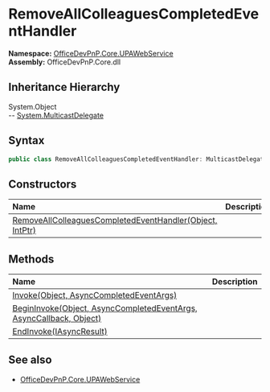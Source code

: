# RemoveAllColleaguesCompletedEventHandler
  

**Namespace:** [OfficeDevPnP.Core.UPAWebService](OfficeDevPnP.Core.UPAWebService.md)  
**Assembly:** OfficeDevPnP.Core.dll  
## Inheritance Hierarchy
System.Object  
-- [System.MulticastDelegate](System.MulticastDelegate.md)
## Syntax
```C#
public class RemoveAllColleaguesCompletedEventHandler: MulticastDelegate
```
## Constructors
|**Name**|**Description**|
|:-----|:-----|
| [RemoveAllColleaguesCompletedEventHandler(Object, IntPtr)](OfficeDevPnP.Core.UPAWebService.RemoveAllColleaguesCompletedEventHandler.ctor1.md) | 
## Methods
|**Name**|**Description**|
|:-----|:-----|
| [Invoke(Object, AsyncCompletedEventArgs)](OfficeDevPnP.Core.UPAWebService.RemoveAllColleaguesCompletedEventHandler.26851C57.md) | 
| [BeginInvoke(Object, AsyncCompletedEventArgs, AsyncCallback, Object)](OfficeDevPnP.Core.UPAWebService.RemoveAllColleaguesCompletedEventHandler.F6352AB0.md) | 
| [EndInvoke(IAsyncResult)](OfficeDevPnP.Core.UPAWebService.RemoveAllColleaguesCompletedEventHandler.C9867657.md) | 
## See also
- [OfficeDevPnP.Core.UPAWebService](OfficeDevPnP.Core.UPAWebService.md)
